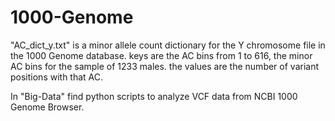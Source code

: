 # 1000-Genome
"AC_dict_y.txt" is a minor allele count dictionary for the Y chromosome file in the 1000 Genome database. keys are the AC bins 
from 1 to 616, the minor AC bins for the sample of 1233 males. the values are the number of variant positions with that AC.


In "Big-Data" find python scripts to analyze VCF data from NCBI 1000 Genome Browser.

